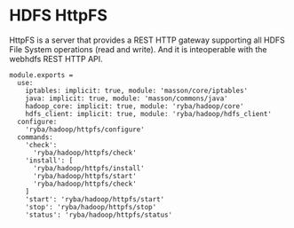 
# HDFS HttpFS

HttpFS is a server that provides a REST HTTP gateway supporting all HDFS File
System operations (read and write). And it is inteoperable with the webhdfs REST
HTTP API.

    module.exports =
      use:
        iptables: implicit: true, module: 'masson/core/iptables'
        java: implicit: true, module: 'masson/commons/java'
        hadoop_core: implicit: true, module: 'ryba/hadoop/core'
        hdfs_client: implicit: true, module: 'ryba/hadoop/hdfs_client'
      configure:
        'ryba/hadoop/httpfs/configure'
      commands:
        'check':
          'ryba/hadoop/httpfs/check'
        'install': [
          'ryba/hadoop/httpfs/install'
          'ryba/hadoop/httpfs/start'
          'ryba/hadoop/httpfs/check'
        ]
        'start': 'ryba/hadoop/httpfs/start'
        'stop': 'ryba/hadoop/httpfs/stop'
        'status': 'ryba/hadoop/httpfs/status'
